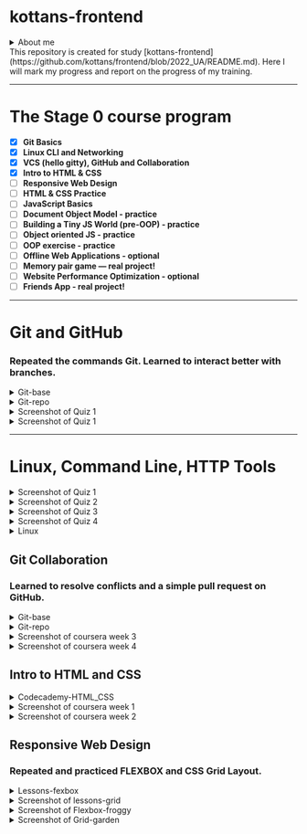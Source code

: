 # kottans-frontend

<details><summary>About me</summary>
### Hello! My name is Andrii. I'm 27 years old, I live in Lviv.
</details>
This repository is created for study [kottans-frontend](https://github.com/kottans/frontend/blob/2022_UA/README.md).
Here I will mark my progress and report on the progress of my training.

---

# The Stage 0 course program

- [x] **Git Basics**
- [x] **Linux CLI and Networking**
- [x] **VCS (hello gitty), GitHub and Collaboration**
- [x] **Intro to HTML & CSS**
- [ ] **Responsive Web Design**
- [ ] **HTML & CSS Practice**
- [ ] **JavaScript Basics**
- [ ] **Document Object Model - practice**
- [ ] **Building a Tiny JS World (pre-OOP) - practice**
- [ ] **Object oriented JS - practice**
- [ ] **OOP exercise - practice**
- [ ] **Offline Web Applications - optional**
- [ ] **Memory pair game — real project!**
- [ ] **Website Performance Optimization - optional**
- [ ] **Friends App - real project!**

---

# Git and GitHub
### Repeated the commands Git. Learned to interact better with branches.
<details><summary>Git-base</summary>

![Screenshot git-base](https://github.com/shkrobutandriy/kottans-frontend/blob/main/task-git/git-base.jpg)

</details>
<details><summary>Git-repo</summary>

![Screenshot git-repo](https://github.com/shkrobutandriy/kottans-frontend/blob/main/task-git/git-repo.jpg)

</details>

<details><summary>Screenshot of Quiz 1</summary>

![Screenshot coursera](https://github.com/shkrobutandriy/kottans-frontend/blob/main/task-git/coursera-week-1.jpg)

</details>

<details><summary>Screenshot of Quiz 1</summary>

![Screenshot coursera](https://github.com/shkrobutandriy/kottans-frontend/blob/main/task-git/coursera-week-2.jpg)

</details>

---

# Linux, Command Line, HTTP Tools
<details><summary>Screenshot of Quiz 1</summary>

![Screenshot of Quiz 1](https://github.com/shkrobutandriy/kottans-frontend/blob/main/task_linux_cli/linux%20Quiz%201.jpg)

</details>
<details><summary>Screenshot of Quiz 2</summary>

![Screenshot of Quiz 2](https://github.com/shkrobutandriy/kottans-frontend/blob/main/task_linux_cli/linux%20Quiz%202.jpg)

</details>
<details><summary>Screenshot of Quiz 3</summary>

![Screenshot of Quiz 3](https://github.com/shkrobutandriy/kottans-frontend/blob/main/task_linux_cli/linux%20Quiz%203.jpg)

</details>
<details><summary>Screenshot of Quiz 4</summary>

![Screenshot of Quiz 4](https://github.com/shkrobutandriy/kottans-frontend/blob/main/task_linux_cli/linux%20Quiz%204.jpg)

</details>
<details><summary>Linux</summary>
### Interesting operating system, need more practice.
</details>


## Git Collaboration
### Learned to resolve conflicts and a simple pull request on GitHub.
<details><summary>Git-base</summary>

![Screenshot git-base](https://github.com/shkrobutandriy/kottans-frontend/blob/main/task_git_collaboration/git-base.jpg)

</details>
<details><summary>Git-repo</summary>

![Screenshot git-repo](https://github.com/shkrobutandriy/kottans-frontend/blob/main/task_git_collaboration/git-repo.jpg)

</details>

<details><summary>Screenshot of coursera week 3</summary>

![Screenshot coursera](https://github.com/shkrobutandriy/kottans-frontend/blob/main/task_git_collaboration/coursera-week-3.jpg)

</details>

<details><summary>Screenshot of coursera week 4</summary>

![Screenshot coursera](https://github.com/shkrobutandriy/kottans-frontend/blob/main/task_git_collaboration/coursera-week-4.jpg)

</details>

## Intro to HTML and CSS
<details><summary>Codecademy-HTML_CSS</summary>

![Screenshot Codecademy-HTML_CSS](https://github.com/shkrobutandriy/kottans-frontend/blob/main/task_html_css_intro/codecademy-html-css.jpg)

</details>

<details><summary>Screenshot of coursera week 1</summary>

![Screenshot coursera](https://github.com/shkrobutandriy/kottans-frontend/blob/main/task_html_css_intro/coursera-week1.jpg)

</details>

<details><summary>Screenshot of coursera week 2</summary>

![Screenshot coursera](https://github.com/shkrobutandriy/kottans-frontend/blob/main/task_html_css_intro/coursera-week2.jpg)

</details>

## Responsive Web Design
### Repeated and practiced FLEXBOX and CSS Grid Layout.
<details><summary>Lessons-fexbox</summary>

![Screenshot lessons-flexbox](https://github.com/shkrobutandriy/kottans-frontend/blob/task_responsive_web_design/lessons-flexbox.jpg)

</details>

<details><summary>Screenshot of lessons-grid</summary>

![Screenshot lessons-grid](https://github.com/shkrobutandriy/kottans-frontend/blob/main/task_responsive_web_design/lessons-grid.jpg)

</details>

<details><summary>Screenshot of Flexbox-froggy</summary>

![Screenshot Flexbox-froggy](https://github.com/shkrobutandriy/kottans-frontend/blob/main/task_responsive_web_design/flexbox-froggy.jpg)

</details>

<details><summary>Screenshot of Grid-garden</summary>

![Screenshot Grid-garden](https://github.com/shkrobutandriy/kottans-frontend/blob/main/task_responsive_web_design/grid-garden.jpg)

</details>
